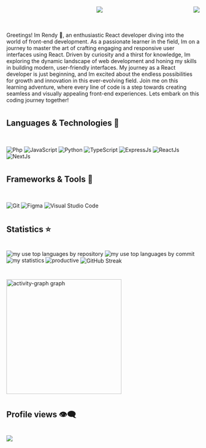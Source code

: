 #
<img align="right" src="https://visitor-badge.laobi.icu/badge?page_id=rendy278.rendy278" />
<h1 align="center">
    <img src="https://readme-typing-svg.herokuapp.com/?font=Righteous&size=35&center=true&vCenter=true&width=500&height=70&duration=4000&lines=Hi+There!+👋;+I'm+Rendy!;+I'm+Frontend+Developer!;" />
</h1>

<br/>

<p>
  Greetings! Im Rendy 👋, an enthusiastic React developer diving into the world of front-end development. As a passionate learner in the field, Im on a journey to master the art of crafting engaging and responsive user interfaces using React. Driven by curiosity and a thirst for knowledge, Im exploring the dynamic landscape of web development and honing my skills in building modern, user-friendly interfaces. My journey as a React developer is just beginning, and Im excited about the endless possibilities for growth and innovation in this ever-evolving field. Join me on this learning adventure, where every line of code is a step towards creating seamless and visually appealing front-end experiences. Lets embark on this coding journey together!
</p>

#

## Languages & Technologies 🧰
<br/>
<p align="left">
  <img alt="Php" src="https://img.shields.io/badge/Php-7776B3?style=for-the-badge&logo=php&logoColor=EEEEEE" />
  <img alt="JavaScript" src="https://img.shields.io/badge/JavaScript-F0DB4F?style=for-the-badge&logo=javascript&logoColor=333333" />
  <img alt="Python" src="https://img.shields.io/badge/Python-3776AB?style=for-the-badge&logo=python&logoColor=white" />
  <img alt="TypeScript" src="https://img.shields.io/badge/TypeScript-007396?style=for-the-badge&logo=typescript&logoColor=white" />
  <img alt="ExpressJs" src="https://img.shields.io/badge/Express.js-eaeaea?style=for-the-badge&logo=express&logoColor=black" />
  <img alt="ReactJs" src="https://img.shields.io/badge/React.js-61DAFB?style=for-the-badge&logo=react&logoColor=white" />
  <img alt="NextJs" src="https://img.shields.io/badge/next.js-000000?style=for-the-badge&logo=nextdotjs&logoColor=white" />
</p>

#

## Frameworks & Tools 🔧
<br/>
<p align="left">
  <img alt="Git" src="https://img.shields.io/badge/Git-F24E1E?style=for-the-badge&logo=git&logoColor=white" />
  <img alt="Figma" src="https://img.shields.io/badge/Figma-FF8E8F?style=for-the-badge&logo=figma&logoColor=white" />
  <img alt="Visual Studio Code" src="https://img.shields.io/badge/Visual%20Studio%20Code-0078d7?style=for-the-badge&logo=visual-studio-code&logoColor=white" />
</p>

#

## Statistics ⭐
<div align="left" >
  <br/>
<img  alt="my use top languages by repository" src="http://github-profile-summary-cards.vercel.app/api/cards/repos-per-language?username=rendy278&theme=github"/>
<img  alt="my use top languages by commit" src="http://github-profile-summary-cards.vercel.app/api/cards/most-commit-language?username=rendy278&theme=github"/>
<img  alt="my statistics" src="http://github-profile-summary-cards.vercel.app/api/cards/stats?username=rendy278&theme=github"/>
<img  alt="productive" src="http://github-profile-summary-cards.vercel.app/api/cards/productive-time?username=rendy278&theme=github&utcOffset=8"/>
<img align="center" src="https://github-readme-streak-stats.herokuapp.com/?user=rendy278&theme=transparent&hide_border=false" alt="GitHub Streak" />
</div>

#

<img src="http://github-profile-summary-cards.vercel.app/api/cards/profile-details?username=rendy278&theme=github" height="300px" alt="activity-graph graph"  />

#

## Profile views 👁️‍🗨️
<br/>
<a href="https://u8views.com/github/rendy278"><img src="https://u8views.com/api/v1/github/profiles/114122187/views/day-week-month-total-count.svg"></a>

#
